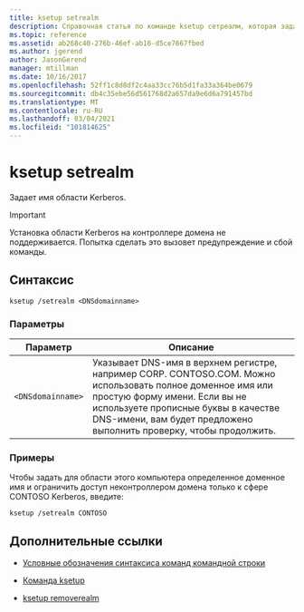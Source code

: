 ```yaml
---
title: ksetup setrealm
description: Справочная статья по команде ksetup сетреалм, которая задает имя области Kerberos.
ms.topic: reference
ms.assetid: ab268c40-276b-46ef-ab16-d5ce7667fbed
ms.author: jgerend
author: JasonGerend
manager: mtillman
ms.date: 10/16/2017
ms.openlocfilehash: 52ff1c8d8df2c4aa33cc76b5d1fa33a364be0679
ms.sourcegitcommit: db4c35ebe56d561768d2a657da9e6d6a791457bd
ms.translationtype: MT
ms.contentlocale: ru-RU
ms.lasthandoff: 03/04/2021
ms.locfileid: "101814625"
---
```

# <a name="ksetup-setrealm"></a>ksetup setrealm

Задает имя области Kerberos.

> [!IMPORTANT]
> Установка области Kerberos на контроллере домена не поддерживается. Попытка сделать это вызовет предупреждение и сбой команды.

## <a name="syntax"></a>Синтаксис

```
ksetup /setrealm <DNSdomainname>
```

### <a name="parameters"></a>Параметры

| Параметр | Описание |
| --------- | ----------- |
| `<DNSdomainname>` | Указывает DNS-имя в верхнем регистре, например CORP. CONTOSO.COM. Можно использовать полное доменное имя или простую форму имени. Если вы не используете прописные буквы в качестве DNS-имени, вам будет предложено выполнить проверку, чтобы продолжить. |

### <a name="examples"></a>Примеры

Чтобы задать для области этого компьютера определенное доменное имя и ограничить доступ неконтроллером домена только к сфере CONTOSO Kerberos, введите:

```
ksetup /setrealm CONTOSO
```

## <a name="additional-references"></a>Дополнительные ссылки

- [Условные обозначения синтаксиса команд командной строки](command-line-syntax-key.md)

- [Команда ksetup](ksetup.md)

- [ksetup removerealm](ksetup-removerealm.md)
